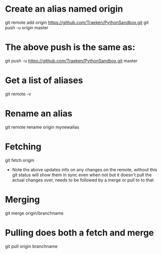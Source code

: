 # Create an alias named origin
git remote add origin https://github.com/Traeken/PythonSandbox.git
git push -u origin master

# The above push is the same as:
git push -u https://github.com/Traeken/PythonSandbox.git master


# Get a list of aliases
git remote -v

# Rename an alias
git remote rename origin mynewalias

# Fetching
git fetch origin

* Note the above updates info on any changes on the remote, without this git status will show them in sync even when not
but it doesn't pull the actual changes over, needs to be followed by a merge or pull to to that

# Merging
git merge origin/branchname

# Pulling does both a fetch and merge
git pull origin branchname




